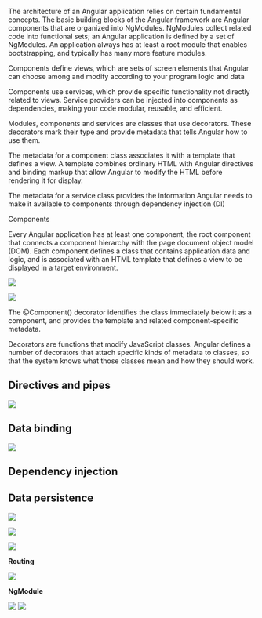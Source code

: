 The architecture of an Angular application relies on certain fundamental concepts. The basic building blocks of the Angular framework are Angular components that are organized into NgModules. NgModules collect related code into functional sets; an Angular application is defined by a set of NgModules. An application always has at least a root module that enables bootstrapping, and typically has many more feature modules.

Components define views, which are sets of screen elements that Angular can choose among and modify according to your program logic and data

Components use services, which provide specific functionality not directly related to views. Service providers can be injected into components as dependencies, making your code modular, reusable, and efficient.

Modules, components and services are classes that use decorators. These decorators mark their type and provide metadata that tells Angular how to use them.

The metadata for a component class associates it with a template that defines a view. A template combines ordinary HTML with Angular directives and binding markup that allow Angular to modify the HTML before rendering it for display.

The metadata for a service class provides the information Angular needs to make it available to components through dependency injection (DI)

Components

Every Angular application has at least one component, the root component that connects a component hierarchy with the page document object model (DOM). Each component defines a class that contains application data and logic, and is associated with an HTML template that defines a view to be displayed in a target environment.

[![](https://lh4.googleusercontent.com/_TkSxw0dCaA-MGkg8icUdMva04v4rUzz-dQSoUGykjamAGhG9uIwoPKwUB_gx8LenBMMiClrpaKcecHytePNZOYO3eHTRvkSorcgP8qwRioiVxi6TpUrPwpkE6XU8qaHYcXmr_2nCzBMOlsrxQyN1xtMm1ROCGw7QFDFx8v9cBhodyHYsTJQBkRuPWrfyA)](https://lh4.googleusercontent.com/_TkSxw0dCaA-MGkg8icUdMva04v4rUzz-dQSoUGykjamAGhG9uIwoPKwUB_gx8LenBMMiClrpaKcecHytePNZOYO3eHTRvkSorcgP8qwRioiVxi6TpUrPwpkE6XU8qaHYcXmr_2nCzBMOlsrxQyN1xtMm1ROCGw7QFDFx8v9cBhodyHYsTJQBkRuPWrfyA)

[![](https://lh5.googleusercontent.com/Voiw89H8FOMhvGENRNb7xpje0HjbsNfRkOazAXND6DZoqFpOa4RKlrFa0oBQRWk4HYD4KuKEKsQGRgXJIQJEiZL24BGydl2g64OxRp-ulqrKIjtku03ExgfarIMRK5sTspeSnBEioFfYgvhKuFARt-zyGT9_l5K0xeCyxJEkVBh4kpaZlnb4R1Mmjak5Sw)](https://lh5.googleusercontent.com/Voiw89H8FOMhvGENRNb7xpje0HjbsNfRkOazAXND6DZoqFpOa4RKlrFa0oBQRWk4HYD4KuKEKsQGRgXJIQJEiZL24BGydl2g64OxRp-ulqrKIjtku03ExgfarIMRK5sTspeSnBEioFfYgvhKuFARt-zyGT9_l5K0xeCyxJEkVBh4kpaZlnb4R1Mmjak5Sw)

The @Component() decorator identifies the class immediately below it as a component, and provides the template and related component-specific metadata.

Decorators are functions that modify JavaScript classes. Angular defines a number of decorators that attach specific kinds of metadata to classes, so that the system knows what those classes mean and how they should work.

## **Directives and pipes**

[![](https://lh5.googleusercontent.com/OAEcgGk4UsJq5B9YbAK_lPWHKwlxAor_rqXg2qokRJ2boYuv66mkF40eBLN0sEcJWA8clMOIg2vFAs23M0vqDPzJ-ze7-EWiTEMDcJE3fYfJBpZ4n3Mhh_9cYfmFHtCk8p8rY7KrWxWVXFHVB_0A-zllGhxyOQ3prLW_Cc1VK5CX9BWK6kavWg4PMnYB8Q)](https://lh5.googleusercontent.com/OAEcgGk4UsJq5B9YbAK_lPWHKwlxAor_rqXg2qokRJ2boYuv66mkF40eBLN0sEcJWA8clMOIg2vFAs23M0vqDPzJ-ze7-EWiTEMDcJE3fYfJBpZ4n3Mhh_9cYfmFHtCk8p8rY7KrWxWVXFHVB_0A-zllGhxyOQ3prLW_Cc1VK5CX9BWK6kavWg4PMnYB8Q)

## **Data binding**

[![](https://lh5.googleusercontent.com/vf_9W-UfJx5gSjF_NuOHZK-MXOx9Y_VIz9UIMrR3cwPa1Rn7PoSRaaBoltnOsuPBd1O3KqQ79Pu3UxZJkXzZAdt5Tm4VaLozEqWcBk5rMB1poS-lroldljn6GyPiVa1EPzepZmaX7s08iUPV46Eg-gwfr3jA2AjKlXm8X4TMhZWBegrISLb3itzthTQOyQ)](https://lh5.googleusercontent.com/vf_9W-UfJx5gSjF_NuOHZK-MXOx9Y_VIz9UIMrR3cwPa1Rn7PoSRaaBoltnOsuPBd1O3KqQ79Pu3UxZJkXzZAdt5Tm4VaLozEqWcBk5rMB1poS-lroldljn6GyPiVa1EPzepZmaX7s08iUPV46Eg-gwfr3jA2AjKlXm8X4TMhZWBegrISLb3itzthTQOyQ)

## **Dependency injection**

## **Data persistence**

[![](https://lh6.googleusercontent.com/4ZugYTfLsoJ6TxYLJSB04CF1FG-fAvAaQthhvdaSZ1KEnqbI43wTcGCHKyOXJYHjN3dq_XCPmS52ZEamdLiZCa7H1N3_XpNfvgnFjNZfg3hFkykrKabc32ObtQsusIdOcvZp9bQCCndxi6cRiXgoPPF4Ie3Fxy-iLFFm1oj2T2PZUWmdzOMwsbJcMtUQQQ)](https://lh6.googleusercontent.com/4ZugYTfLsoJ6TxYLJSB04CF1FG-fAvAaQthhvdaSZ1KEnqbI43wTcGCHKyOXJYHjN3dq_XCPmS52ZEamdLiZCa7H1N3_XpNfvgnFjNZfg3hFkykrKabc32ObtQsusIdOcvZp9bQCCndxi6cRiXgoPPF4Ie3Fxy-iLFFm1oj2T2PZUWmdzOMwsbJcMtUQQQ)

[![](https://lh4.googleusercontent.com/YrpYUuYSyAaLVp7tIK-dJjYcaVg3kaVr5zUAPOHBrp898yvzBGlxIkrxPfAtaAYvOMYt3WZHKs8iKGCLPsvHKNC_Xj7X0H1Z6_6pEUhPj3fybl-CDVjEFvRjReHxlNo-6Xx4pRrslURGwG7N81gc4YJTjIp3Yl4V9viLC_Iu0_Az3NmlIgA_i-JkmF1e2Q)](https://lh4.googleusercontent.com/YrpYUuYSyAaLVp7tIK-dJjYcaVg3kaVr5zUAPOHBrp898yvzBGlxIkrxPfAtaAYvOMYt3WZHKs8iKGCLPsvHKNC_Xj7X0H1Z6_6pEUhPj3fybl-CDVjEFvRjReHxlNo-6Xx4pRrslURGwG7N81gc4YJTjIp3Yl4V9viLC_Iu0_Az3NmlIgA_i-JkmF1e2Q)

[![](https://lh5.googleusercontent.com/nnXaXIr-C2EaCxdCEMuCeeUi95fMvjeQZPRWnGMzKId3DvKEoCWBZ96MbEk5QiwJXHDe8wtvqwJQuNIfWLZWo0HHhm27-JZmgeIBgXGD5WfsQWKt9E0jeZolHIHn_DNmEvR7uXfiOeeH2MbJV0glChztDGZZBGmZGurjb0AzAHJnnc0Pjgdgy7vgMAMlGQ)](https://lh5.googleusercontent.com/nnXaXIr-C2EaCxdCEMuCeeUi95fMvjeQZPRWnGMzKId3DvKEoCWBZ96MbEk5QiwJXHDe8wtvqwJQuNIfWLZWo0HHhm27-JZmgeIBgXGD5WfsQWKt9E0jeZolHIHn_DNmEvR7uXfiOeeH2MbJV0glChztDGZZBGmZGurjb0AzAHJnnc0Pjgdgy7vgMAMlGQ)

**Routing**

[![](https://lh4.googleusercontent.com/DgA2ans3H9vcnuiBO055gvOgMoZUAqgxSarWRs4Am5StdQgbAq3Iywya5rIDPfZMKyQQ64V-xW0Y09PBRqHR-jRGVHD8rWLUvHrvjcfd8MsT-OVyqnC3PDez8Ax7S3qYnVqSkZr9gquYP69Xpm9hcIJ8Ex1opAdZ-bFbzFk9vp4Cyduyu5dvk6DRN-nFzQ)](https://lh4.googleusercontent.com/DgA2ans3H9vcnuiBO055gvOgMoZUAqgxSarWRs4Am5StdQgbAq3Iywya5rIDPfZMKyQQ64V-xW0Y09PBRqHR-jRGVHD8rWLUvHrvjcfd8MsT-OVyqnC3PDez8Ax7S3qYnVqSkZr9gquYP69Xpm9hcIJ8Ex1opAdZ-bFbzFk9vp4Cyduyu5dvk6DRN-nFzQ)

**NgModule**

[![](https://lh6.googleusercontent.com/sN-lh9bhzlC1FH5Ypgj6B5oNUJofGbYn-444HtBnvf4_6IpZ4KzCRczHhW9u6xW96R4C_GXTQmzV7KCag63dYetYm1OL657_8-cNCIUamxkpTTDEDgeYgpkH7OiOnaElIMjDQoZVT-c01qcqL6UZdVZJXxUjIU4-FHkSf49mcZe47_FxBjJX7_xC4hhEig)](https://lh6.googleusercontent.com/sN-lh9bhzlC1FH5Ypgj6B5oNUJofGbYn-444HtBnvf4_6IpZ4KzCRczHhW9u6xW96R4C_GXTQmzV7KCag63dYetYm1OL657_8-cNCIUamxkpTTDEDgeYgpkH7OiOnaElIMjDQoZVT-c01qcqL6UZdVZJXxUjIU4-FHkSf49mcZe47_FxBjJX7_xC4hhEig)
[![](https://lh3.googleusercontent.com/6nFeDFU4LnvBGpXeMddJCunDT98tOdJklg5L_fuwhibd0Ysp6doP45YWo4sLOZ2R457G05RfLZOcMUfAaFEmO77Tuv1jz0LHzWdeey6MfOMyPfpECYh8TOhToSAsERWuEDEyUpspdxIk7KWULY3wVCwwj-NKXX2jT1pxeHKcEjtFMZ_P7YhFDrOsgdv3NQ)](https://lh3.googleusercontent.com/6nFeDFU4LnvBGpXeMddJCunDT98tOdJklg5L_fuwhibd0Ysp6doP45YWo4sLOZ2R457G05RfLZOcMUfAaFEmO77Tuv1jz0LHzWdeey6MfOMyPfpECYh8TOhToSAsERWuEDEyUpspdxIk7KWULY3wVCwwj-NKXX2jT1pxeHKcEjtFMZ_P7YhFDrOsgdv3NQ)